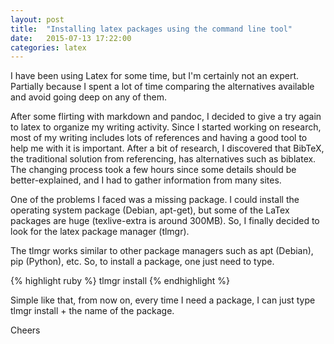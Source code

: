 ```yaml
---
layout: post
title:  "Installing latex packages using the command line tool"
date:   2015-07-13 17:22:00
categories: latex
---
```


I have been using Latex for some time, but I'm certainly not an expert. Partially because I spent a lot of time comparing the alternatives available and avoid going deep on any of them.

After some flirting with markdown and pandoc, I decided to give a try again to latex to organize my writing activity. Since I started working on research, most of my writing includes lots of references and having a good tool to help me with it is important. After a bit of research, I discovered that BibTeX, the traditional solution from referencing, has alternatives such as biblatex. The changing process took a few hours since some details should be better-explained, and I had to gather information from many sites.

One of the problems I faced was a missing package. I could install the operating system package (Debian, apt-get), but some of the LaTex packages are huge (texlive-extra is around 300MB). So, I finally decided to look for the latex package manager (tlmgr).

The tlmgr works similar to other package managers such as apt (Debian), pip (Python), etc. So, to install a package, one just need to type.

{% highlight ruby %}
tlmgr install <package>
{% endhighlight %}

Simple like that, from now on, every time I need a package, I can just type tlmgr install + the name of the package.

Cheers

